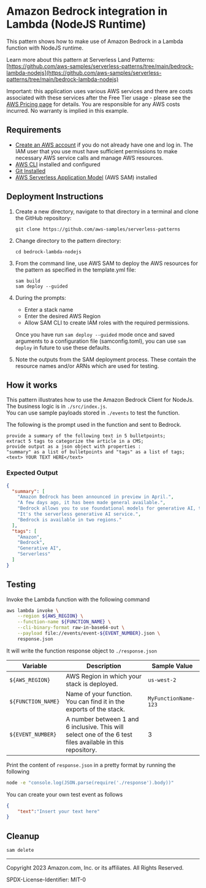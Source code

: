 # Amazon Bedrock integration in Lambda (NodeJS Runtime)

This pattern shows how to make use of Amazon Bedrock in a Lambda function with NodeJS runtime.

Learn more about this pattern at Serverless Land Patterns: [https://github.com/aws-samples/serverless-patterns/tree/main/bedrock-lambda-nodejs](https://github.com/aws-samples/serverless-patterns/tree/main/bedrock-lambda-nodejs)

Important: this application uses various AWS services and there are costs associated with these services after the Free Tier usage - please see the [AWS Pricing page](https://aws.amazon.com/pricing/) for details. You are responsible for any AWS costs incurred. No warranty is implied in this example.

## Requirements

* [Create an AWS account](https://portal.aws.amazon.com/gp/aws/developer/registration/index.html) if you do not already have one and log in. The IAM user that you use must have sufficient permissions to make necessary AWS service calls and manage AWS resources.
* [AWS CLI](https://docs.aws.amazon.com/cli/latest/userguide/install-cliv2.html) installed and configured
* [Git Installed](https://git-scm.com/book/en/v2/Getting-Started-Installing-Git)
* [AWS Serverless Application Model](https://docs.aws.amazon.com/serverless-application-model/latest/developerguide/serverless-sam-cli-install.html) (AWS SAM) installed

## Deployment Instructions

1. Create a new directory, navigate to that directory in a terminal and clone the GitHub repository:
    ``` 
    git clone https://github.com/aws-samples/serverless-patterns
    ```
1. Change directory to the pattern directory:
    ```
    cd bedrock-lambda-nodejs
    ```
1. From the command line, use AWS SAM to deploy the AWS resources for the pattern as specified in the template.yml file:
    ```
    sam build
    sam deploy --guided
    ```
1. During the prompts:
    * Enter a stack name
    * Enter the desired AWS Region
    * Allow SAM CLI to create IAM roles with the required permissions.

    Once you have run `sam deploy --guided` mode once and saved arguments to a configuration file (samconfig.toml), you can use `sam deploy` in future to use these defaults.

1. Note the outputs from the SAM deployment process. These contain the resource names and/or ARNs which are used for testing.

## How it works

This pattern illustrates how to use the Amazon Bedrock Client for NodeJs.  
The business logic is in <code>./src/index.js</code>.  
You can use sample payloads stored in <code>./events</code> to test the function.
  
The following is the prompt used in the function and sent to Bedrock.

```
provide a summary of the following text in 5 bulletpoints; 
extract 5 tags to categorize the article in a CMS;
provide output as a json object with properties :
"summary" as a list of bulletpoints and "tags" as a list of tags;
<text> YOUR TEXT HERE</text>
```

### Expected Output

```json
{
  "summary": [
    "Amazon Bedrock has been announced in preview in April.",
    "A few days ago, it has been made general available.",
    "Bedrock allows you to use foundational models for generative AI, totally managed.",
    "It's the serverless generative AI service.",
    "Bedrock is available in two regions."
  ],
  "tags": [
    "Amazon",
    "Bedrock",
    "Generative AI",
    "Serverless"
  ]
}
```

## Testing
Invoke the Lambda function with the following command
```bash
aws lambda invoke \
    --region ${AWS_REGION} \
    --function-name ${FUNCTION_NAME} \
    --cli-binary-format raw-in-base64-out \
    --payload file://events/event-${EVENT_NUMBER}.json \
    response.json
```

It will write the function response object to `./response.json`

| Variable | Description | Sample Value |
| --- | --- | --- |
| `${AWS_REGION}` | AWS Region in which your stack is deployed. | `us-west-2` |
| `${FUNCTION_NAME}` | Name of your function. You can find it in the exports of the stack. | `MyFunctionName-123` |
| `${EVENT_NUMBER}` | A number between 1 and 6 inclusive. This will select one of the 6 test files available in this repository. | 3 | 

Print the content of `response.json` in a pretty format by running the following
```bash
node -e "console.log(JSON.parse(require('./response').body))"
```

You can create your own test event as follows
```json
{
    "text":"Insert your text here"
}
```
## Cleanup
 
```bash
sam delete
```
----
Copyright 2023 Amazon.com, Inc. or its affiliates. All Rights Reserved.

SPDX-License-Identifier: MIT-0